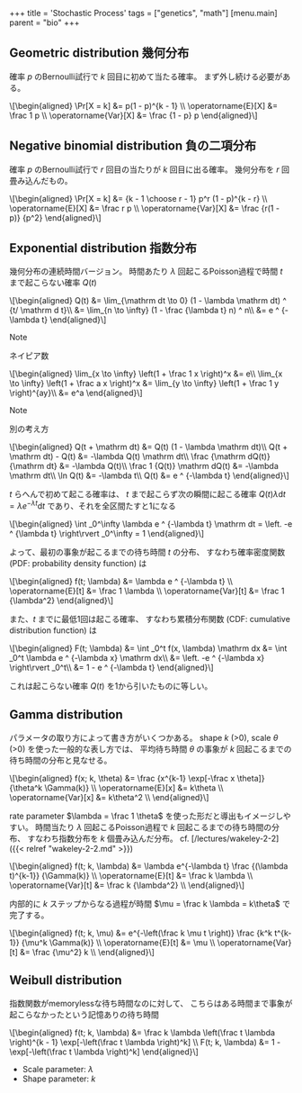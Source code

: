 +++
title = 'Stochastic Process'
tags = ["genetics", "math"]
[menu.main]
  parent = "bio"
+++

## Geometric distribution 幾何分布

確率 *p* のBernoulli試行で *k* 回目に初めて当たる確率。
まず外し続ける必要がある。

<div>\[\begin{aligned}
\Pr[X = k] &= p(1 - p)^{k - 1} \\
\operatorname{E}[X] &= \frac 1 p \\
\operatorname{Var}[X] &= \frac {1 - p} p
\end{aligned}\]</div>

## Negative binomial distribution 負の二項分布

確率 *p* のBernoulli試行で *r* 回目の当たりが *k* 回目に出る確率。
幾何分布を *r* 回畳み込んだもの。

<div>\[\begin{aligned}
\Pr[X = k] &= {k - 1 \choose r - 1} p^r (1 - p)^{k - r} \\
\operatorname{E}[X] &= \frac r p \\
\operatorname{Var}[X] &= \frac {r(1 - p)} {p^2}
\end{aligned}\]</div>

## Exponential distribution 指数分布

幾何分布の連続時間バージョン。
時間あたり $\lambda$ 回起こるPoisson過程で時間 $t$ まで起こらない確率 $Q(t)$

<div>\[\begin{aligned}
Q(t) &= \lim_{\mathrm dt \to 0} (1 - \lambda \mathrm dt) ^ {t/ \mathrm d t}\\
     &= \lim_{n \to \infty} (1 - \frac {\lambda t} n) ^ n\\
     &= e ^ {-\lambda t}
\end{aligned}\]</div>

> [!note]
> ネイピア数
>
> <div>\[\begin{aligned}
> \lim_{x \to \infty} \left(1 + \frac 1 x \right)^x &= e\\
> \lim_{x \to \infty} \left(1 + \frac a x \right)^x
>    &= \lim_{y \to \infty} \left(1 + \frac 1 y \right)^{ay}\\
>    &= e^a
> \end{aligned}\]</div>

> [!note]
> 別の考え方
>
> <div>\[\begin{aligned}
> Q(t + \mathrm dt) &= Q(t) (1 - \lambda \mathrm dt)\\
> Q(t + \mathrm dt) - Q(t) &= -\lambda Q(t) \mathrm dt\\
> \frac {\mathrm dQ(t)} {\mathrm dt} &= -\lambda Q(t)\\
> \frac 1 {Q(t)} \mathrm dQ(t) &= -\lambda \mathrm dt\\
> \ln Q(t) &= -\lambda t\\
> Q(t) &= e ^ {-\lambda t}
> \end{aligned}\]</div>

$t$ らへんで初めて起こる確率は、
$t$ まで起こらず次の瞬間に起こる確率
$Q(t) \lambda \mathrm dt = \lambda e ^ {-\lambda t} \mathrm dt$
であり、それを全区間たすと1になる

<div>\[\begin{aligned}
\int _0^\infty \lambda e ^ {-\lambda t} \mathrm dt
   = \left. -e ^ {\lambda t} \right\rvert _0^\infty
   = 1
\end{aligned}\]</div>

よって、最初の事象が起こるまでの待ち時間 $t$ の分布、
すなわち確率密度関数 (PDF: probability density function) は

<div>\[\begin{aligned}
f(t; \lambda) &= \lambda e ^ {-\lambda t} \\
\operatorname{E}[t] &= \frac 1 \lambda \\
\operatorname{Var}[t] &= \frac 1 {\lambda^2}
\end{aligned}\]</div>

また、$t$ までに最低1回は起こる確率、
すなわち累積分布関数 (CDF: cumulative distribution function) は

<div>\[\begin{aligned}
F(t; \lambda)
   &= \int _0^t f(x, \lambda) \mathrm dx
   &= \int _0^t \lambda e ^ {-\lambda x} \mathrm dx\\
   &= \left. -e ^ {-\lambda x} \right\rvert _0^t\\
   &= 1 - e ^ {-\lambda t}
\end{aligned}\]</div>

これは起こらない確率 $Q(t)$ を1から引いたものに等しい。

## Gamma distribution

パラメータの取り方によって書き方がいくつかある。
shape *k* (&gt;0), scale *θ* (&gt;0) を使った一般的な表し方では、
平均待ち時間 *θ* の事象が *k* 回起こるまでの待ち時間の分布と見なせる。

<div>\[\begin{aligned}
f(x; k, \theta) &= \frac {x^{k-1} \exp[-\frac x \theta]} {\theta^k \Gamma(k)} \\
\operatorname{E}[x] &= k\theta \\
\operatorname{Var}[x] &= k\theta^2 \\
\end{aligned}\]</div>

rate parameter $\lambda = \frac 1 \theta$ を使った形だと導出もイメージしやすい。
時間当たり *λ* 回起こるPoisson過程で *k* 回起こるまでの待ち時間の分布、
すなわち指数分布を *k* 個畳み込んだ分布。
cf. [/lectures/wakeley-2-2]({{< relref "wakeley-2-2.md" >}})

<div>\[\begin{aligned}
f(t; k, \lambda) &= \lambda e^{-\lambda t}
                \frac {(\lambda t)^{k-1}}
                      {\Gamma(k)} \\
\operatorname{E}[t] &= \frac k \lambda \\
\operatorname{Var}[t] &= \frac k {\lambda^2} \\
\end{aligned}\]</div>

内部的に *k* ステップからなる過程が時間 $\mu = \frac k \lambda = k\theta$ で完了する。

<div>\[\begin{aligned}
f(t; k, \mu) &= e^{-\left(\frac k \mu t \right)}
                \frac {k^k t^{k-1}}
                      {\mu^k \Gamma(k)} \\
\operatorname{E}[t] &= \mu \\
\operatorname{Var}[t] &= \frac {\mu^2} k \\
\end{aligned}\]</div>

## Weibull distribution

指数関数がmemorylessな待ち時間なのに対して、
こちらはある時間まで事象が起こらなかったという記憶ありの待ち時間

<div>\[\begin{aligned}
f(t; k, \lambda) &= \frac k \lambda \left(\frac t \lambda \right)^{k - 1}
                    \exp[-\left(\frac t \lambda \right)^k] \\
F(t; k, \lambda) &= 1 - \exp[-\left(\frac t \lambda \right)^k]
\end{aligned}\]</div>

-   Scale parameter: $\lambda$
-   Shape parameter: *k*
